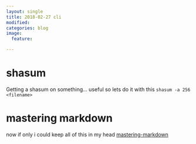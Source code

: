 ```yaml
---
layout: single
title: 2018-02-27 cli
modified:
categories: blog
image:
  feature:

---
```

# shasum
Getting a shasum on something...  useful so lets do it with this
`shasum -a 256 <filename>`

# mastering markdown
now if only i could keep all of this in my head
[mastering-markdown](https://guides.github.com/features/mastering-markdown/ "mastering-markdown")